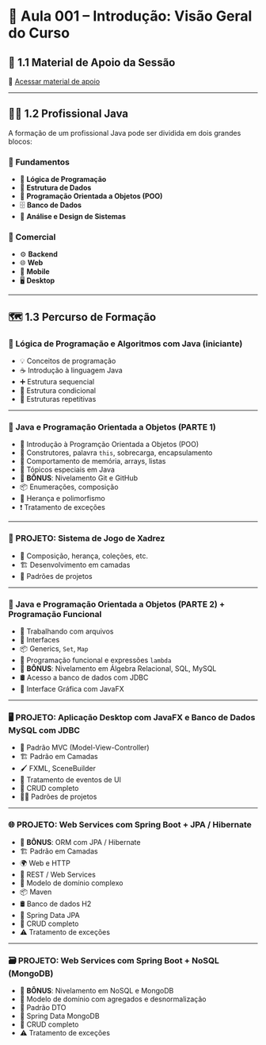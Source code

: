 # 📘 Aula 001 – Introdução: Visão Geral do Curso

## 📎 1.1 Material de Apoio da Sessão

📄 [Acessar material de apoio](https://github.com/marialuciasf97/curso-java-completo/blob/main/material_de_apoio/01-introducao.pdf)  

---

## 👨‍💻 1.2 Profissional Java

A formação de um profissional Java pode ser dividida em dois grandes blocos:

### 🧱 Fundamentos
- 🔁 **Lógica de Programação**
- 🧮 **Estrutura de Dados**
- 🧭 **Programação Orientada a Objetos (POO)**
- 🗄️ **Banco de Dados**
- 🧠 **Análise e Design de Sistemas**

### 💼 Comercial
- ⚙️ **Backend**
- 🌐 **Web**
- 📱 **Mobile**
- 🖥️ **Desktop**

---

## 🗺️ 1.3 Percurso de Formação

### 👶 Lógica de Programação e Algoritmos com Java (iniciante)
- 💡 Conceitos de programação  
- ☕ Introdução à linguagem Java  
- ➕ Estrutura sequencial  
- 🔀 Estrutura condicional  
- 🔁 Estruturas repetitivas  

---

### 🧰 Java e Programação Orientada a Objetos (PARTE 1)
- 🚀 Introdução à Programção Orientada a Objetos (POO)  
- 🧱 Construtores, palavra `this`, sobrecarga, encapsulamento  
- 🧠 Comportamento de memória, arrays, listas  
- 🌟 Tópicos especiais em Java  
- 🔧 **BÔNUS**: Nivelamento Git e GitHub  
- 📦 Enumerações, composição  
- 🧬 Herança e polimorfismo  
- ❗ Tratamento de exceções  

---

### 🎯 PROJETO: Sistema de Jogo de Xadrez
- 🧩 Composição, herança, coleções, etc.  
- 🏗️ Desenvolvimento em camadas  
- 🧙 Padrões de projetos  

---

### 🧰 Java e Programação Orientada a Objetos (PARTE 2) + Programação Funcional
- 📂 Trabalhando com arquivos  
- 🧾 Interfaces  
- 📦 Generics, `Set`, `Map`  
- 🔁 Programação funcional e expressões `lambda`  
- 🔧 **BÔNUS**: Nivelamento em Álgebra Relacional, SQL, MySQL  
- 🛢️ Acesso a banco de dados com JDBC  
- 🎨 Interface Gráfica com JavaFX  

---

### 🖥️ PROJETO: Aplicação Desktop com JavaFX e Banco de Dados MySQL com JDBC
- 🧭 Padrão MVC (Model-View-Controller)  
- 🏗️ Padrão em Camadas  
- 🖌️ FXML, SceneBuilder  
- 🧲 Tratamento de eventos de UI  
- 📝 CRUD completo  
- 🧙‍♂️ Padrões de projetos  

---

### 🌐 PROJETO: Web Services com Spring Boot + JPA / Hibernate
- 🔧 **BÔNUS**: ORM com JPA / Hibernate  
- 🏗️ Padrão em Camadas  
- 🌍 Web e HTTP  
- 🔁 REST / Web Services  
- 🧬 Modelo de domínio complexo  
- 📦 Maven  
- 🛢️ Banco de dados H2  
- 🌱 Spring Data JPA  
- 📝 CRUD completo  
- ⚠️ Tratamento de exceções  

---

### 🗃️ PROJETO: Web Services com Spring Boot + NoSQL (MongoDB)
- 🔧 **BÔNUS**: Nivelamento em NoSQL e MongoDB  
- 🧩 Modelo de domínio com agregados e desnormalização  
- 📨 Padrão DTO  
- 🍃 Spring Data MongoDB  
- 📝 CRUD completo  
- ⚠️ Tratamento de exceções  
